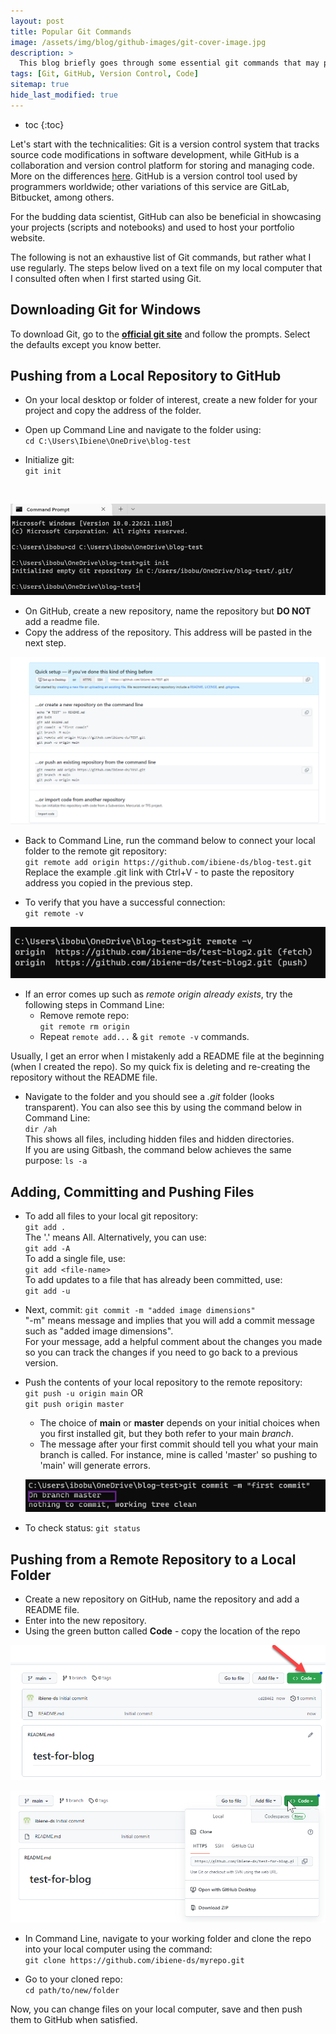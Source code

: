 ```yaml
---
layout: post
title: Popular Git Commands
image: /assets/img/blog/github-images/git-cover-image.jpg
description: >
  This blog briefly goes through some essential git commands that may prove handy.
tags: [Git, GitHub, Version Control, Code]
sitemap: true
hide_last_modified: true
---
```


* toc
{:toc}

Let's start with the technicalities: Git is a version control system that tracks source code modifications in software development, while GitHub is a collaboration and version control platform for storing and managing code. More on the differences [here](https://www.simplilearn.com/tutorials/git-tutorial/git-vs-github). GitHub is a version control tool used by programmers worldwide; other variations of this service are GitLab, Bitbucket, among others.

For the budding data scientist, GitHub can also be beneficial in showcasing your projects (scripts and notebooks) and used to host your portfolio website.

The following is not an exhaustive list of Git commands, but rather what I use regularly. The steps below lived on a text file on my local computer that I consulted often when I first started using Git. 

## Downloading Git for Windows
To download Git, go to the [__official git site__](https://git-scm.com/download/win) and follow the prompts. Select the defaults except you know better. 

## Pushing from a Local Repository to GitHub

* On your local desktop or folder of interest, create a new folder for your project and copy the address of the folder.
* Open up Command Line and navigate to the folder using: <br>
 `cd C:\Users\Ibiene\OneDrive\blog-test`
* Initialize git: <br>
  `git init`

  <br>

![](/assets/img/blog/github-images/git-init.png)

* On GitHub, create a new repository, name the repository but **DO NOT** add a readme file. 
* Copy the address of the repository. This address will be pasted in the next step.

![](/assets/img/blog/github-images/no-readme.png)
<br>

* Back to Command Line, run the command below to connect your local folder to the remote git repository: <br>
  `git remote add origin https://github.com/ibiene-ds/blog-test.git` <br> 
  Replace the example .git link with Ctrl+V - to paste the repository address you copied in the previous step.

* To verify that you have a successful connection: <br>
  `git remote -v`

![](/assets/img/blog/github-images/git-remote-v.png)

* If an error comes up such as *remote origin already exists*, try the following steps in Command Line:
    * Remove remote repo: <br>
      `git remote rm origin` <br>
    * Repeat `remote add...` & `git remote -v` commands. <br>

Usually, I get an error when I mistakenly add a README file at the beginning (when I created the repo). So my quick fix is deleting and re-creating the repository without the README file. 

* Navigate to the folder and you should see a *.git* folder (looks transparent). You can also see this by using the command below in Command Line: <br>
`dir /ah` <br>
This shows all files, including hidden files and hidden directories.  <br>
If you are using Gitbash, the command below achieves the same purpose:
`ls -a`

## Adding, Committing and Pushing Files 

* To add all files to your local git repository: <br>
  `git add .` <br>
  The '.' means All. Alternatively, you can use: <br>
  `git add -A` <br>
  To add a single file, use: <br>
  `git add <file-name>` <br>
  To add updates to a file that has already been committed, use: <br>
  `git add -u`

* Next, commit:
  `git commit -m "added image dimensions"` <br>
  "-m" means message and implies that you will add a commit message such as "added image dimensions". <br>
  For your message, add a helpful comment about the changes you made so you can track the changes if you need to go back to a previous version. 

* Push the contents of your local repository to the remote repository: <br>
  `git push -u origin main` OR <br>
  `git push origin master`
  - The choice of **main** or **master** depends on your initial choices when you first installed git, but they both refer to your main *branch*. 
  - The message after your first commit should tell you what your main branch is called. For instance, mine is called 'master' so pushing to 'main' will generate errors.

  ![](/assets/img/blog/github-images/master-png.png)

* To check status:
   `git status`
 

## Pushing from a Remote Repository to a Local Folder

* Create a new repository on GitHub, name the repository and add a README file. 
* Enter into the new repository.
* Using the green button called **Code** - copy the location of the repo

![](/assets/img/blog/github-images/github-to-local-code.png) 

![](/assets/img/blog/github-images/github-to-local-code-button.png)

* In Command Line, navigate to your working folder and clone the repo into your local computer using the command: <br>
	`git clone https://github.com/ibiene-ds/myrepo.git`
  
* Go to your cloned repo: <br>
  `cd path/to/new/folder` 
  
Now, you can change files on your local computer, save and then push them to GitHub when satisfied.




